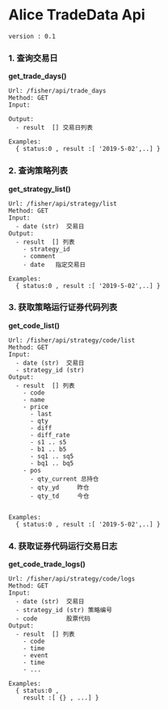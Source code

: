 
# Alice TradeData Api

```text
version : 0.1 
```
### 1. 查询交易日
**get_trade_days()**

```
Url: /fisher/api/trade_days
Method: GET
Input:

Output:
  - result  [] 交易日列表
      
Examples:
  { status:0 , result :[ '2019-5-02',..] }
```

### 2. 查询策略列表
**get_strategy_list()**

```
Url: /fisher/api/strategy/list
Method: GET 
Input:
  - date (str)  交易日
Output:
  - result  [] 列表
    - strategy_id 
    - comment
    - date   指定交易日
      
Examples:
  { status:0 , result :[ '2019-5-02',..] }
```

### 3. 获取策略运行证券代码列表
**get_code_list()**

```
Url: /fisher/api/strategy/code/list
Method: GET 
Input:
  - date (str)  交易日
  - strategy_id (str) 
Output:
  - result  [] 列表
    - code
    - name
    - price
      - last 
      - qty
      - diff
      - diff_rate
      - s1 .. s5
      - b1 .. b5
      - sq1 .. sq5
      - bq1 .. bq5
    - pos
      - qty_current 总持仓
      - qty_yd     昨仓
      - qty_td     今仓
      
      
Examples:
  { status:0 , result :[ '2019-5-02',..] }
```

### 4. 获取证券代码运行交易日志
**get_code_trade_logs()**

```
Url: /fisher/api/strategy/code/logs
Method: GET 
Input:
  - date (str)  交易日
  - strategy_id (str) 策略编号
  - code        股票代码
Output:
  - result  [] 列表
    - code
    - time 
    - event
    - time 
    - ...
      
Examples:
  { status:0 , 
    result :[ {} , ...] }
```